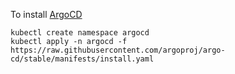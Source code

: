 To install [ArgoCD](https://argo-cd.readthedocs.io/en/stable/getting_started/) 

```
kubectl create namespace argocd
kubectl apply -n argocd -f https://raw.githubusercontent.com/argoproj/argo-cd/stable/manifests/install.yaml
```
